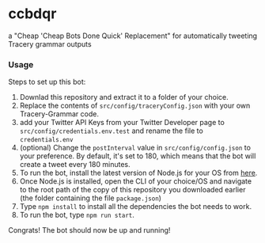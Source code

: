# ccbdqr
a "Cheap 'Cheap Bots Done Quick' Replacement" for automatically tweeting Tracery grammar outputs

### Usage
Steps to set up this bot:

1. Downlad this repository and extract it to a folder of your choice.
2. Replace the contents of `src/config/traceryConfig.json` with your own Tracery-Grammar code.
3. add your Twitter API Keys from your Twitter Developer page to `src/config/credentials.env.test` and rename the file to  `credentials.env`
4. (optional) Change the `postInterval` value in `src/config/config.json` to your preference. By default, it's set to 180, which means that the bot will create a tweet every 180 minutes.
5. To run the bot, install the latest version of Node.js for your OS from [here](https://nodejs.org/en/download/current).
6. Once Node.js is installed, open the CLI of your choice/OS and navigate to the root path of the copy of this repository you downloaded earlier (the folder containing the file `package.json`)
7. Type `npm install` to install all the dependencies the bot needs to work.
8. To run the bot, type `npm run start`.

Congrats! The bot should now be up and running!
